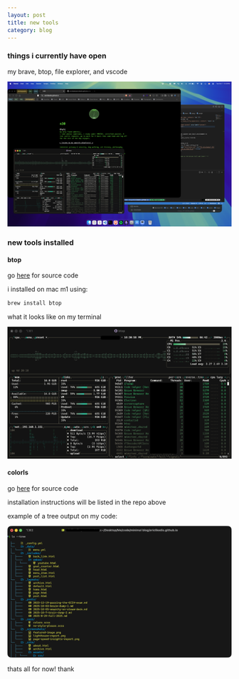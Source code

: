 ```yaml
---
layout: post
title: new tools
category: blog
---
```


### things i currently have open

my brave, btop, file explorer, and vscode

![image](/assets/images/iTerm2-%202025-10@2x.png)

### new tools installed

#### btop
go [here](https://github.com/aristocratos/btop) for source code

i installed on mac m1 using: 
```bash
brew install btop
```
what it looks like on my terminal

![image](/assets/images/btop.png)

#### colorls
go [here](https://github.com/athityakumar/colorls) for source code 

installation instructions will be listed in the repo above

example of a tree output on my code:

![image](/assets/images/iTerm2-2025-10-07-22-11@2x.png)

thats all for now! thank